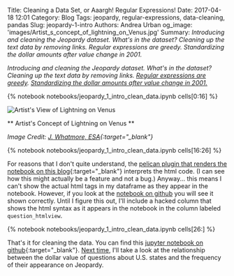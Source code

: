 Title: Cleaning a Data Set, or Aaargh! Regular Expressions!
Date: 2017-04-18 12:01
Category: Blog
Tags: jeopardy, regular-expressions, data-cleaning, pandas
Slug: jeopardy-1-intro
Authors: Andrea Urban
og_image: 'images/Artist_s_concept_of_lightning_on_Venus.jpg'
Summary: *Introducing and cleaning the Jeopardy dataset. What's in the dataset? Cleaning up the text data by removing links. Regular expressions are greedy. Standardizing the dollar amounts after value change in 2001.*

*Introducing and cleaning the Jeopardy dataset. What's in the dataset? Cleaning up the text data by removing links. [Regular expressions are greedy](#Regular-expressions-are-greedy.). [Standardizing the dollar amounts after value change in 2001.](#Fixing-the-dollar-amounts-after-the-change-in-2001.)*

{% notebook notebooks/jeopardy_1_intro_clean_data.ipynb cells[0:16] %}

![Artist's View of Lightning on Venus]({filename}/images/Artist_s_concept_of_lightning_on_Venus.jpg)

** Artist's Concept of Lightning on Venus **

*Image Credit: [J. Whatmore, ESA](http://www.esa.int/spaceinimages/Images/2007/11/Artist_s_concept_of_lightning_on_Venus2){:target="_blank"}*

{% notebook notebooks/jeopardy_1_intro_clean_data.ipynb cells[16:26] %}

For reasons that I don't quite understand, the [pelican plugin that renders the notebook on this blog](https://github.com/danielfrg/pelican-ipynb){:target="_blank"} interprets the html code. (I can see how this might actually be a feature and not a bug.) Anyway... this means I can't show the actual html tags in my dataframe as they appear in the notebook. However, if you look at the [notebook on github](linkehere) you will see it shown correctly. Until I figure this out, I'll include a hacked column that shows the html syntax as it appears in the notebook in the column labeled `question_htmlview`.

{% notebook notebooks/jeopardy_1_intro_clean_data.ipynb cells[26:] %}

That's it for cleaning the data. You can find this [jupyter notebook on github](https://github.com/aurban8/aurban8.github.io/blob/dev/content/notebooks/jeopardy_1_intro_clean_data.ipynb){:target="_blank"}. [Next time]({filename}./jeopardy_2_states_values.md), I'll take a look at the relationship between the dollar value of questions about U.S. states and the frequency of their appearance on Jeopardy.